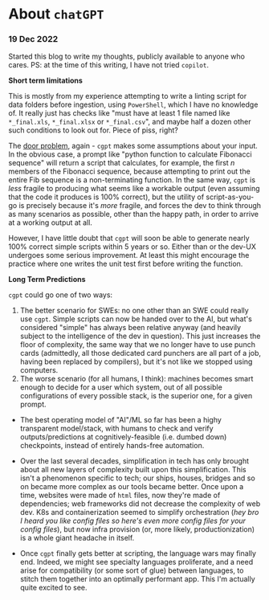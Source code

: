 # About `chatGPT`

### 19 Dec 2022

Started this blog to write my thoughts, publicly available to anyone who cares. PS: at the time of this writing, I have not tried `copilot`. 

**Short term limitations**

This is mostly from my experience attempting to write a linting script for data folders before ingestion, using `PowerShell`, which I have no knowledge of. It really just has checks like "must have at least 1 file named like `*_final.xls`, `*_final.xlsx` or `*_final.csv`", and maybe half a dozen other such conditions to look out for. Piece of piss, right? 

The [door problem](https://www.gamedeveloper.com/design/-quot-the-door-problem-quot-of-game-design), again - `cgpt` makes some assumptions about your input. In the obvious case, a prompt like "python function to calculate Fibonacci sequence" will return a script that calculates, for example, the first *n* members of the Fibonacci sequence, because attempting to print out the entire Fib sequence is a non-terminating function. In the same way, `cgpt` is *less* fragile to producing what seems like a workable output (even assuming that the code it produces is 100% correct), but the utility of script-as-you-go is precisely because it's *more* fragile, and forces the dev to think through as many scenarios as possible, other than the happy path, in order to arrive at a working output at all. 

However, I have little doubt that `cgpt` will soon be able to generate nearly 100% correct simple scripts within 5 years or so. Either than or the dev-UX undergoes some serious improvement. At least this might encourage the practice where one writes the unit test first before writing the function. 

**Long Term Predictions**

`cgpt` could go one of two ways:

1. The better scenario for SWEs: no one other than an SWE could really use `cgpt`. Simple scripts can now be handed over to the AI, but what's considered "simple" has always been relative anyway (and heavily subject to the intelligence of the dev in question). This just increases the floor of complexity, the same way that we no longer have to use punch cards (admittedly, all those dedicated card punchers are all part of a job, having been replaced by compilers), but it's not like we stopped using computers. 
2. The worse scenario (for all humans, I think): machines becomes smart enough to decide for a user which system, out of all possible configurations of every possible stack, is the superior one, for a given prompt. 

* The best operating model of "AI"/ML so far has been a highy transparent model/stack, with humans to check and verify outputs/predictions at cognitively-feasible (i.e. dumbed down) checkpoints, instead of entirely hands-free automation. 

* Over the last several decades, simplification in tech has only brought about all new layers of complexity built upon this simplification. This isn't a phenomenon specific to tech; our ships, houses, bridges and so on became more complex as our tools became better. Once upon a time, websites were made of `html` files, now they're made of dependencies; web frameworks did not decrease the complexity of web dev. K8s and containerization seemed to simplify orchestration (*hey bro I heard you like config files so here's even more config files for your config files*), but now infra provision (or, more likely, productionization) is a whole giant headache in itself. 

* Once `cgpt` finally gets better at scripting, the language wars may finally end. Indeed, we might see specialty languages proliferate, and a need arise for compatibility (or some sort of glue) between languages, to stitch them together into an optimally performant app. This I'm actually quite excited to see. 
